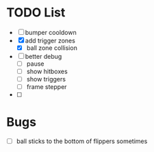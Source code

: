 # TODO List

- [ ] bumper cooldown
- [x] add trigger zones
  - [x] ball zone collision
- [ ] better debug
  - [ ] pause
  - [ ] show hitboxes
  - [ ] show triggers
  - [ ] frame stepper
- [ ]

# Bugs

- [ ] ball sticks to the bottom of flippers sometimes
